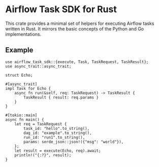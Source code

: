 <!--
 Licensed to the Apache Software Foundation (ASF) under one
 or more contributor license agreements.  See the NOTICE file
 distributed with this work for additional information
 regarding copyright ownership.  The ASF licenses this file
 to you under the Apache License, Version 2.0 (the
 "License"); you may not use this file except in compliance
 with the License.  You may obtain a copy of the License at

   http://www.apache.org/licenses/LICENSE-2.0

 Unless required by applicable law or agreed to in writing,
 software distributed under the License is distributed on an
 "AS IS" BASIS, WITHOUT WARRANTIES OR CONDITIONS OF ANY
 KIND, either express or implied.  See the License for the
 specific language governing permissions and limitations
 under the License.
 -->

# Airflow Task SDK for Rust

This crate provides a minimal set of helpers for executing Airflow tasks written in Rust.
It mirrors the basic concepts of the Python and Go implementations.

## Example

```
use airflow_task_sdk::{execute, Task, TaskRequest, TaskResult};
use async_trait::async_trait;

struct Echo;

#[async_trait]
impl Task for Echo {
    async fn run(&self, req: TaskRequest) -> TaskResult {
        TaskResult { result: req.params }
    }
}

#[tokio::main]
async fn main() {
    let req = TaskRequest {
        task_id: "hello".to_string(),
        dag_id: "example".to_string(),
        run_id: "run1".to_string(),
        params: serde_json::json!({"msg": "world"}),
    };
    let result = execute(Echo, req).await;
    println!("{:?}", result);
}
```
